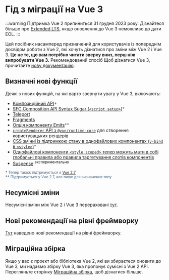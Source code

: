 # Гід з міграції на Vue 3

:::warning Підтримка Vue 2 припиниться 31 грудня 2023 року.
Дізнайтеся більше про [Extended LTS](https://v2.vuejs.org/lts/), якщо оновлення до Vue 3 неможливо до дати EOL.
:::

Цей посібник насамперед призначений для користувачів із попереднім досвідом роботи з Vue 2, які хочуть дізнатися про зміни між Vue 2 і Vue 3. **Це не те, що вам потрібно читати зверху вниз, перш ніж випробувати Vue 3.** Рекомендований спосіб Щоб дізнатися Vue 3, прочитайте [нову документацію](https://vuejs.org).

<!-- VueMastery Start -->
<script setup>
import VueMasteryWidget from './VueMastery.vue'
</script>
<VueMasteryWidget/>
<!-- VueMastery End -->

## Визначні нові функції

Деякі з нових функцій, на які варто звернути увагу у Vue 3, включають:

- [Композиційний API](https://ua.vuejs.org/guide/extras/composition-api-faq.html)<span class="note">\*</span>
- [SFC Composition API Syntax Sugar (`<script setup>`)](https://ua.vuejs.org/api/sfc-script-setup.html)<span class="note">\*</span>
- [Teleport](https://vuejs.org/guide/built-ins/teleport.html)
- [Fragments](./new/fragments.html)
- [Опція компоненту Emits](https://ua.vuejs.org/api/options-state.html#emits)<span class="note">\*\*</span>
- [`createRenderer` API з `@vue/runtime-core`](https://ua.vuejs.org/api/custom-renderer.html) для створення користувацьких рендерів
- [CSS змінні із підтримкою стану в однофайлових компонентах (`v-bind` в `<style>`)](https://ua.vuejs.org/api/sfc-css-features.html#v-bind-in-css)<span class="note">\*</span>
- [Однофайлові компоненти `<style scoped>` тепер можуть мати в собі глобальні правила або правила таргетування слотів компонентів](https://github.com/vuejs/rfcs/blob/master/active-rfcs/0023-scoped-styles-changes.md)
- [Suspense](https://ua.vuejs.org/guide/built-ins/suspense.html) <sup class="warning">експериментально</sup>

<sub class="note"><b>\*</b> Тепер також підтримується в <a href="https://blog.vuejs.org/posts/vue-2-7-naruto.html" target= "_blank">Vue 2.7</a></sub><br>
<sub class="note"><b>\*\*</b> Підтримується у Vue 2.7, але лише для визначення типу</sub>

## Несумісні зміни

Несумісні зміни між Vue 2 і Vue 3 перераховані [тут](./breaking-changes/).

## Нові рекомендації на рівні фреймворку

[Тут](./recommendations) наведено нові рекомендації на рівні фреймворку.

## Міграційна збірка

Якщо у вас є проєкт або бібліотека Vue 2, які ви збираєтеся оновити до Vue 3, ми надаємо збірку Vue 3, яка пропонує сумісні з Vue 2 API. Перегляньте сторінку [Міграційна збірка](./migration-build), щоб дізнатися більше.

<style>
.note {
  color: #476582;
}
</style>
